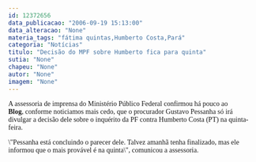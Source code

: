 ```yaml
---
id: 12372656
data_publicacao: "2006-09-19 15:13:00"
data_alteracao: "None"
materia_tags: "fátima quintas,Humberto Costa,Pará"
categoria: "Notícias"
titulo: "Decisão do MPF sobre Humberto fica para quinta"
sutia: "None"
chapeu: "None"
autor: "None"
imagem: "None"
---
```

<p><P><FONT face=Verdana>A assessoria de imprensa do Ministério Público Federal confirmou há pouco ao <STRONG>Blog</STRONG>,&nbsp;conforme noticiamos mais cedo,&nbsp;que o procurador Gustavo Pessanha só irá divulgar a decisão dele sobre o inquérito da PF contra Humberto Costa (PT) na quinta-feira.</FONT></P></p>
<p><P><FONT face=Verdana>\"Pessanha está concluindo o parecer dele. Talvez amanhã tenha finalizado, mas ele informou que o mais provável é na quinta\",&nbsp;comunicou a assessoria.</FONT></P> </p>
